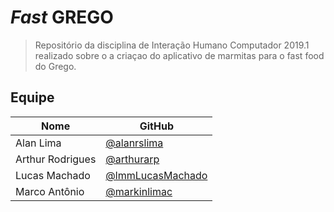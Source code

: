 
# *Fast* **GREGO**

> Repositório da disciplina de Interação Humano Computador 2019.1 realizado sobre o a criaçao do aplicativo de marmitas para o fast food do Grego.

## Equipe

| Nome | GitHub|
|--|--|
| Alan Lima | [@alanrslima](https://github.com/alanrslima) |
| Arthur Rodrigues | [@arthurarp](https://github.com/arthurarp) |
| Lucas Machado | [@lmmLucasMachado](https://github.com/lmmLucasMachado) |
| Marco Antônio| [@markinlimac](https://github.com/markinlimac) |




